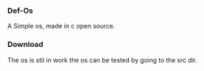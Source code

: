 ### Def-Os
A Simple os, made in c open source.
### Download
The os is stil in work the os can be tested by going to the src dir.
